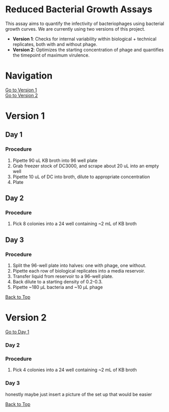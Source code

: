 # Reduced Bacterial Growth Assays 

This assay aims to quantify the infectivity of bacteriophages using bacterial growth curves. We are currently using two versions of this project. 
- **Version 1**: Checks for internal variability within biological + technical replicates, both with and without phage.
- **Version 2**: Optimizes the starting concentration of phage and quantifies the timepoint of maximum virulence.

# Navigation

[Go to Version 1](#version-1)  
[Go to Version 2](#version-2)  

# Version 1

## Day 1

### Procedure
1. Pipette 90 uL KB broth into 96 well plate
2. Grab freezer stock of DC3000, and scrape about 20 uL into an empty well
3. Pipette 10 uL of DC into broth, dilute to appropriate concentration
4. Plate

## Day 2

### Procedure
1. Pick 8 colonies into a 24 well containing ~2 mL of KB broth

## Day 3

### Procedure
1. Split the 96-well plate into halves: one with phage, one without.
2. Pipette each row of biological replicates into a media reservoir.
3. Transfer liquid from reservoir to a 96-well plate.
4. Back dilute to a starting density of 0.2-0.3.
5. Pipette ~180 µL bacteria and ~10 µL phage

[Back to Top](#reduced-bacterial-growth-assays)


# Version 2

[Go to Day 1](#day-1)

### Day 2

### Procedure
1. Pick 4 colonies into a 24 well containing ~2 mL of KB broth

### Day 3
honestly maybe just insert a picture of the set up that would be easier

[Back to Top](#reduced-bacterial-growth-assays)






